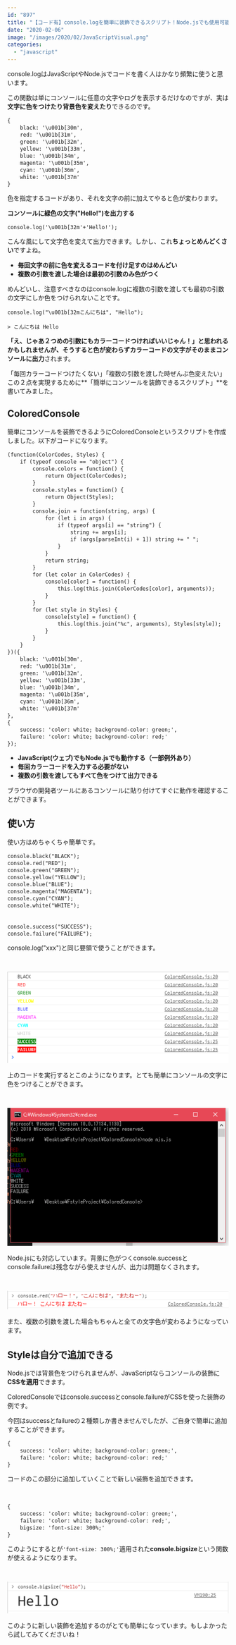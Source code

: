 ```yaml
---
id: "897"
title: "【コード有】console.logを簡単に装飾できるスクリプト！Node.jsでも使用可能"
date: "2020-02-06"
image: "/images/2020/02/JavaScriptVisual.png"
categories: 
  - "javascript"
---
```


console.logはJavaScriptやNode.jsでコードを書く人はかなり頻繁に使うと思います。

この関数は単にコンソールに任意の文字やログを表示するだけなのですが、実は**文字に色をつけたり背景色を変えたり**できるのです。

```
{
    black: '\u001b[30m',
    red: '\u001b[31m',
    green: '\u001b[32m',
    yellow: '\u001b[33m',
    blue: '\u001b[34m',
    magenta: '\u001b[35m',
    cyan: '\u001b[36m',
    white: '\u001b[37m'
}
```

色を指定するコードがあり、それを文字の前に加えてやると色が変わります。

**コンソールに緑色の文字("Hello!")を出力する**

```
console.log('\u001b[32m'+'Hello!');
```

こんな風にして文字色を変えて出力できます。しかし、これ**ちょっとめんどくさい**ですよね。

- **毎回文字の前に色を変えるコードを付け足すのはめんどい**
- **複数の引数を渡した場合は最初の引数のみ色がつく**

めんどいし、注意すべきなのはconsole.logに複数の引数を渡しても最初の引数の文字にしか色をつけられないことです。

```
console.log("\u001b[32mこんにちは", "Hello");

> こんにちは Hello
```

**「え、じゃあ２つめの引数にもカラーコードつければいいじゃん！」**と思われるかもしれませんが、そうすると**色が変わらずカラーコードの文字がそのままコンソールに出力**されます。

「毎回カラーコードつけたくない」「複数の引数を渡した時ぜんぶ色変えたい」この２点を実現するために**「簡単にコンソールを装飾できるスクリプト」**を書いてみました。

## ColoredConsole

簡単にコンソールを装飾できるようにColoredConsoleというスクリプトを作成しました。以下がコードになります。

```
(function(ColorCodes, Styles) {
    if (typeof console == "object") {
        console.colors = function() {
            return Object(ColorCodes);
        }
        console.styles = function() {
            return Object(Styles);
        }
        console.join = function(string, args) {
            for (let i in args) {
                if (typeof args[i] == "string") {
                    string += args[i];
                    if (args[parseInt(i) + 1]) string += " ";
                }
            }
            return string;
        }
        for (let color in ColorCodes) {
            console[color] = function() {
                this.log(this.join(ColorCodes[color], arguments));
            }
        }
        for (let style in Styles) {
            console[style] = function() {
                this.log(this.join("%c", arguments), Styles[style]);
            }
        }
    }
})({
    black: '\u001b[30m',
    red: '\u001b[31m',
    green: '\u001b[32m',
    yellow: '\u001b[33m',
    blue: '\u001b[34m',
    magenta: '\u001b[35m',
    cyan: '\u001b[36m',
    white: '\u001b[37m'
},
{
    success: 'color: white; background-color: green;',
    failure: 'color: white; background-color: red;'
});
```

- **JavaScript(ウェブ)でもNode.jsでも動作する（一部例外あり）**
- **毎回カラーコードを入力する必要がない**
- **複数の引数を渡してもすべて色をつけて出力できる**

ブラウザの開発者ツールにあるコンソールに貼り付けてすぐに動作を確認することができます。

## 使い方

使い方はめちゃくちゃ簡単です。

```
console.black("BLACK");
console.red("RED");
console.green("GREEN");
console.yellow("YELLOW");
console.blue("BLUE");
console.magenta("MAGENTA");
console.cyan("CYAN");
console.white("WHITE");


console.success("SUCCESS");
console.failure("FAILURE");
```

console.log("xxx")と同じ要領で使うことができます。

 

![](/images/2020/02/ColoredConsoleResult.png)

上のコードを実行するとこのようになります。とても簡単にコンソールの文字に色をつけることができます。

 

![](/images/2020/02/ColoredConsoleResultNodejs.png)

Node.jsにも対応しています。背景に色がつくconsole.successとconsole.failureは残念ながら使えませんが、出力は問題なくされます。

 

![](/images/2020/02/ColoredConsoleResult2.png)

また、複数の引数を渡した場合もちゃんと全ての文字色が変わるようになっています。

## Styleは自分で追加できる

Node.jsでは背景色をつけられませんが、JavaScriptならコンソールの装飾に**CSSを適用**できます。

ColoredConsoleではconsole.successとconsole.failureがCSSを使った装飾の例です。

今回はsuccessとfailureの２種類しか書きませんでしたが、ご自身で簡単に追加することができます。

```
{
    success: 'color: white; background-color: green;',
    failure: 'color: white; background-color: red;'
}
```

コードのこの部分に追加していくことで新しい装飾を追加できます。

 

```
{
    success: 'color: white; background-color: green;',
    failure: 'color: white; background-color: red;',
    bigsize: 'font-size: 300%;'
}
```

このようにするとが`'font-size: 300%;'`適用された**console.bigsize**という関数が使えるようになります。

 

![](/images/2020/02/ColoredConsoleResultBig.png)

このように新しい装飾を追加するのがとても簡単になっています。もしよかったら試してみてくださいね！
